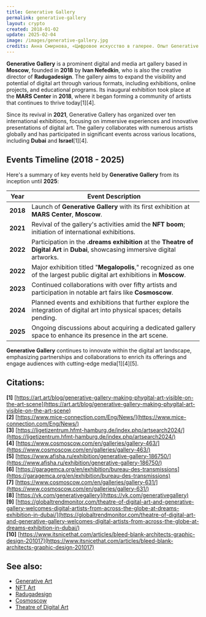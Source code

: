 ```yaml
---
title: Generative Gallery
permalink: generative-gallery
layout: crypto
created: 2018-01-02
update: 2025-02-04
image: /images/generative-gallery.jpg
credits: Анна Смирнова, «Цифровое искусство в галерее. Опыт Generative Gallery»
---
```



**Generative Gallery** is a prominent digital and media art gallery based in **Moscow**, founded in **2018** by **Ivan Nefedkin**, who is also the creative director of **Radugadesign**. The gallery aims to expand the visibility and potential of digital art through various formats, including exhibitions, online projects, and educational programs. Its inaugural exhibition took place at the **MARS Center** in **2018**, where it began forming a community of artists that continues to thrive today[1][4].

Since its revival in **2021**, Generative Gallery has organized over ten international exhibitions, focusing on immersive experiences and innovative presentations of digital art. The gallery collaborates with numerous artists globally and has participated in significant events across various locations, including **Dubai** and **Israel**[1][4].

## Events Timeline (2018 - 2025)

Here's a summary of key events held by **Generative Gallery** from its inception until **2025**:

| Year | Event Description |
|------|-------------------|
| **2018** | Launch of **Generative Gallery** with its first exhibition at **MARS Center**, **Moscow**. |
| **2021** | Revival of the gallery's activities amid the **NFT boom**; initiation of international exhibitions. |
| **2022** | Participation in the **.dreams exhibition** at the **Theatre of Digital Art** in **Dubai**, showcasing immersive digital artworks. |
| **2022** | Major exhibition titled "**Megalopolis**," recognized as one of the largest public digital art exhibitions in **Moscow**. |
| **2023** | Continued collaborations with over fifty artists and participation in notable art fairs like **Cosmoscow**. |
| **2024** | Planned events and exhibitions that further explore the integration of digital art into physical spaces; details pending. |
| **2025** | Ongoing discussions about acquiring a dedicated gallery space to enhance its presence in the art scene. |

**Generative Gallery** continues to innovate within the digital art landscape, emphasizing partnerships and collaborations to enrich its offerings and engage audiences with cutting-edge media[1][4][5].

## Citations:
**[1]** [https://art.art/blog/generative-gallery-making-phygital-art-visible-on-the-art-scene](https://art.art/blog/generative-gallery-making-phygital-art-visible-on-the-art-scene)  
**[2]** [https://www.mice-connection.com/Eng/News/](https://www.mice-connection.com/Eng/News/)  
**[3]** [https://ligetizentrum.hfmt-hamburg.de/index.php/artsearch2024/](https://ligetizentrum.hfmt-hamburg.de/index.php/artsearch2024/)  
**[4]** [https://www.cosmoscow.com/en/galleries/gallery-463/](https://www.cosmoscow.com/en/galleries/gallery-463/)  
**[5]** [https://www.afisha.ru/exhibition/generative-gallery-186750/](https://www.afisha.ru/exhibition/generative-gallery-186750/)  
**[6]** [https://garagemca.org/en/exhibition/bureau-des-transmissions](https://garagemca.org/en/exhibition/bureau-des-transmissions)  
**[7]** [https://www.cosmoscow.com/en/galleries/gallery-631/](https://www.cosmoscow.com/en/galleries/gallery-631/)  
**[8]** [https://vk.com/generativegallery](https://vk.com/generativegallery)  
**[9]** [https://globaltrendmonitor.com/theatre-of-digital-art-and-generative-gallery-welcomes-digital-artists-from-across-the-globe-at-dreams-exhibition-in-dubai/](https://globaltrendmonitor.com/theatre-of-digital-art-and-generative-gallery-welcomes-digital-artists-from-across-the-globe-at-dreams-exhibition-in-dubai/)  
**[10]** [https://www.itsnicethat.com/articles/bleed-blank-architects-graphic-design-201017](https://www.itsnicethat.com/articles/bleed-blank-architects-graphic-design-201017)

## See also:
- [Generative Art](https://generative.gallery)
- [NFT Art](https://www.afisha.ru/exhibition/generative-gallery-186750/)
- [Radugadesign](https://www.radugadesign.com)
- [Cosmoscow](https://www.cosmoscow.com)
- [Theatre of Digital Art](https://globaltrendmonitor.com/theatre-of-digital-art-and-generative-gallery-welcomes-digital-artists-from-across-the-globe-at-dreams-exhibition-in-dubai/)

<!-- Prompt:  
- Не менять язык статьи, сохранять оригинальный язык.  
- Если тема оформлена как "Имя Фамилия", заголовок должен быть "Фамилия, Имя".  
- Изменить title: A Template на основной топик в статье.  
- Создать permalink: на основе title (без / пред и / после/)  
- Замени date: на created:  
- Замени update: хххх-хх-хх текущую дату в таком же формате  
- Изменить заголовок раздела "Citations" на ## Citations.  
- Оформить ссылки в разделе "Citations" в формате: **[x]** [URL](URL).  
- При ссылке на источник в тексте, использовать формат: **[x]**, **[x]**.  
- Убедиться, что номера цитат соответствуют записям в разделе "Citations".  
- Не применять форматирование **...** в строке credits:
- Сделать номера цитат кликабельными по указанному выше формату.  
- Добавить список связанных тем в том же формате.  
- Если есть списки с годами (при условии что они не содержат длинные предложения или ссылки) - конвертируй их в таблицы.  
- Выделяй даты, места, географические названия, адреса, имена собственные **таким образом**.  
- Использовать шаблон - "[Название темы](ссылка-на-тему)" для каждого пункта.  
- Раздел ## See also должен включаться автоматически в конец статьи.  
- Результат в md коде.  
- Оставить этот Prompt после редактирования в конце кода.  
-->

